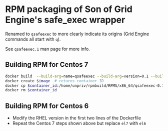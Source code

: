 # RPM packaging of Son of Grid Engine's safe_exec wrapper

Renamed to `qsafeexec` to more clearly indicate its origins (Grid Engine commands all start with `q`).

See `qsafeexec.1` man page for more info.

## Building RPM for Centos 7

```sh
docker build  --build-arg=name=qsafeexec --build-arg=version=0.1 --build-arg=release=1 .
docker create $image  # returns container ID
docker cp $container_id:/home/unpriv/rpmbuild/RPMS/x86_64/qsafeexec-0.1-1.el7.x86_64.rpm .
docker rm $container_id
```

## Building RPM for Centos 6

* Modify the RHEL version in the first two lines of the Dockerfile
* Repeat the Centos 7 steps shown above but replace `el7` with `el6`
